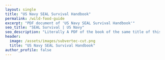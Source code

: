 ```yaml
---
layout: single
title: "US Navy SEAL Survival Handbook"
permalink: /wild-food-guide
excerpt: "PDF document of 'US Navy SEAL Survival Handbook'"
seo_title: "SEAL Survival | US Navy"
seo_description: "Literally A PDF of the book of the same title of this page"
header:
  image: /assets/images/subvertec-cut.png
  title: "US Navy SEAL Survival Handbook"
author_profile: false
---
```


<object data="assets\documents\The US Navy SEAL Survival Handbook.pdf" width="2000" height="2000" type='application/pdf'></object>